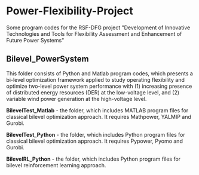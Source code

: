 # Power-Flexibility-Project
Some program codes for the RSF-DFG project "Development of Innovative Technologies and Tools for Flexibility Assessment and Enhancement of Future Power Systems"

## Bilevel_PowerSystem 

This folder consists of Python and Matlab program codes, which presents a bi-level optimization framework applied to study operating flexibility and optimize two-level power system performance with (1) increasing presence of distributed energy resources (DER) at the low-voltage level, and (2) variable wind power generation at the high-voltage level. 

**BilevelTest_Matlab** - the folder, which includes MATLAB program files for classical bilevel optimization approach. It requires Mathpower, YALMIP and Gurobi. 

**BilevelTest_Python** - the folder, which includes Python program files for classical bilevel optimization approach. It requires Pypower, Pyomo and Gurobi.

**BilevelRL_Python** - the folder, which includes Python program files for bilevel reinforcement learning approach.

